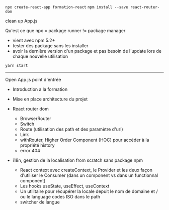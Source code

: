 
`npx create-react-app formation-react`
`npm install --save react-router-dom`

clean up App.js

Qu'est ce que npx = package runner != package manager
- vient avec npm 5.2+
- tester des package sans les installer
- avoir la dernière version d'un package et pas besoin de l'update lors de chaque nouvelle utilisation

`yarn start`

----------------------

Open App.js point d'entrée


- Introduction a la formation

- Mise en place architecture du projet

- React router dom 
  - BrowserRouter
  - Switch
  - Route (utilisation des path et des paramètre d'url)
  - Link
  - withRouter, Higher Order Component (HOC) pour accèder à la propriété history
  - error 404

- i18n, gestion de la localisation from scratch sans package npm
  - React context avec createContext, le Provider et les deux façon d'utiliser le Consumer (dans un component vs dans un functionnal component)
  - Les hooks useState, useEffect, useContext
  - Un utilitaire pour récupérer la locale depuit le nom de domaine et / ou le language codes ISO dans le path
  - switcher de langue